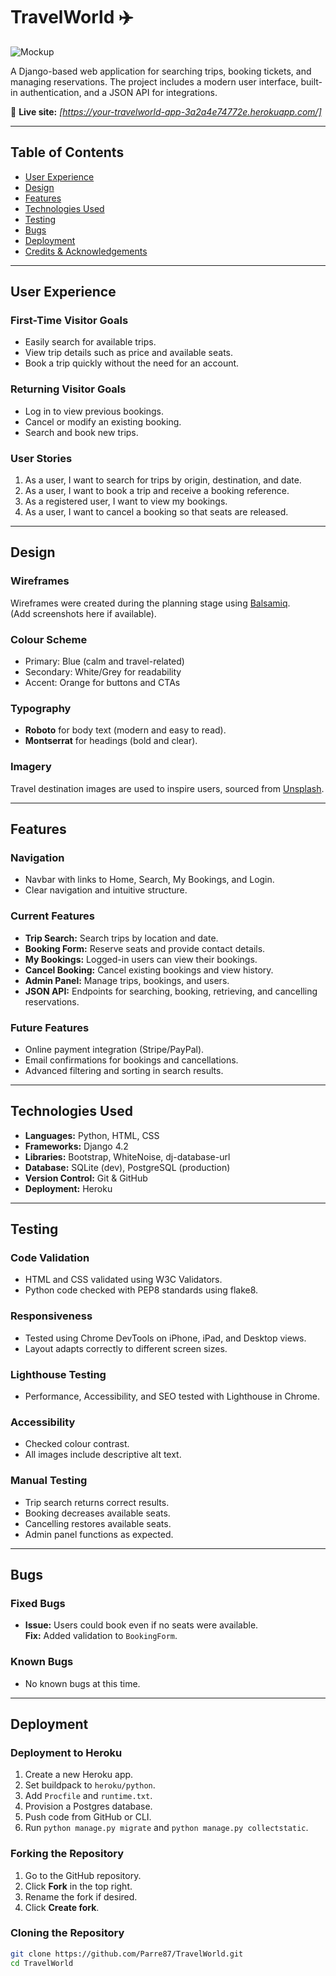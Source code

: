 # TravelWorld ✈️


![Mockup](docs/mockup.png) 

A Django-based web application for searching trips, booking tickets, and managing reservations. The project includes a modern user interface, built-in authentication, and a JSON API for integrations.  

🔗 **Live site:** _[https://your-travelworld-app-3a2a4e74772e.herokuapp.com/]_  

---

## Table of Contents

- [User Experience](#user-experience)
- [Design](#design)
- [Features](#features)
- [Technologies Used](#technologies-used)
- [Testing](#testing)
- [Bugs](#bugs)
- [Deployment](#deployment)
- [Credits & Acknowledgements](#credits--acknowledgements)

---

## User Experience

### First-Time Visitor Goals
- Easily search for available trips.
- View trip details such as price and available seats.
- Book a trip quickly without the need for an account.

### Returning Visitor Goals
- Log in to view previous bookings.
- Cancel or modify an existing booking.
- Search and book new trips.

### User Stories
1. As a user, I want to search for trips by origin, destination, and date.  
2. As a user, I want to book a trip and receive a booking reference.  
3. As a registered user, I want to view my bookings.  
4. As a user, I want to cancel a booking so that seats are released.  

---

## Design

### Wireframes
Wireframes were created during the planning stage using [Balsamiq](https://balsamiq.com/).  
(Add screenshots here if available).

### Colour Scheme
- Primary: Blue (calm and travel-related)  
- Secondary: White/Grey for readability  
- Accent: Orange for buttons and CTAs  

### Typography
- **Roboto** for body text (modern and easy to read).  
- **Montserrat** for headings (bold and clear).  

### Imagery
Travel destination images are used to inspire users, sourced from [Unsplash](https://unsplash.com/).  

---

## Features

### Navigation
- Navbar with links to Home, Search, My Bookings, and Login.  
- Clear navigation and intuitive structure.  

### Current Features
- **Trip Search:** Search trips by location and date.  
- **Booking Form:** Reserve seats and provide contact details.  
- **My Bookings:** Logged-in users can view their bookings.  
- **Cancel Booking:** Cancel existing bookings and view history.  
- **Admin Panel:** Manage trips, bookings, and users.  
- **JSON API:** Endpoints for searching, booking, retrieving, and cancelling reservations.  

### Future Features
- Online payment integration (Stripe/PayPal).  
- Email confirmations for bookings and cancellations.  
- Advanced filtering and sorting in search results.  

---

## Technologies Used

- **Languages:** Python, HTML, CSS  
- **Frameworks:** Django 4.2  
- **Libraries:** Bootstrap, WhiteNoise, dj-database-url  
- **Database:** SQLite (dev), PostgreSQL (production)  
- **Version Control:** Git & GitHub  
- **Deployment:** Heroku  

---

## Testing

### Code Validation
- HTML and CSS validated using W3C Validators.  
- Python code checked with PEP8 standards using flake8.  

### Responsiveness
- Tested using Chrome DevTools on iPhone, iPad, and Desktop views.  
- Layout adapts correctly to different screen sizes.  

### Lighthouse Testing
- Performance, Accessibility, and SEO tested with Lighthouse in Chrome.  

### Accessibility
- Checked colour contrast.  
- All images include descriptive alt text.  

### Manual Testing
- Trip search returns correct results.  
- Booking decreases available seats.  
- Cancelling restores available seats.  
- Admin panel functions as expected.  

---

## Bugs

### Fixed Bugs
- **Issue:** Users could book even if no seats were available.  
  **Fix:** Added validation to `BookingForm`.  

### Known Bugs
- No known bugs at this time.  

---

## Deployment

### Deployment to Heroku
1. Create a new Heroku app.  
2. Set buildpack to `heroku/python`.  
3. Add `Procfile` and `runtime.txt`.  
4. Provision a Postgres database.  
5. Push code from GitHub or CLI.  
6. Run `python manage.py migrate` and `python manage.py collectstatic`.  

### Forking the Repository
1. Go to the GitHub repository.  
2. Click **Fork** in the top right.  
3. Rename the fork if desired.  
4. Click **Create fork**.  

### Cloning the Repository
```bash
git clone https://github.com/Parre87/TravelWorld.git
cd TravelWorld



